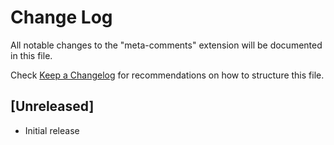 # Change Log

All notable changes to the "meta-comments" extension will be documented in this file.

Check [Keep a Changelog](http://keepachangelog.com/) for recommendations on how to structure this file.

## [Unreleased]
- Initial release
